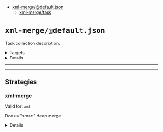 - [xml-merge/@default.json](???)
  - [xml-merge/task](???)

#  `xml-merge/@default.json`

Task collection description.

<!---0--><details>
<!---0--><summary>Targets</summary>

```
project
└─ merge-target.xml
```

<!---0--></details>

<!---0--><details>
<!---0--><summary>Details</summary>

## > xml-merge/task

_Updating `merge-target.xml` using [xml-merge](#mock-plugin-strat-ref-xml-merge)._

- Some purpose.

<!---1--><details>
<!---1--><summary>Targets</summary>

```
project
└─ merge-target.xml
```

<!---1--></details>

</details>

------
------

## Strategies

### <a name="mock-plugin-strat-ref-xml-merge">xml-merge</a>

Valid for: `xml`

Does a "smart" deep merge.

<!---0--><details>
<!---0--><summary>Details</summary>

This will not work as desired for all xml merging, but should for many cases.

<!---0--></details>

